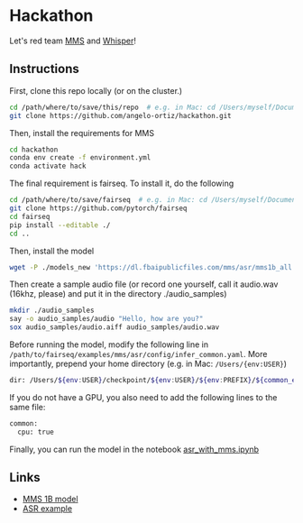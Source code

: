 # Hackathon
Let's red team [MMS](https://github.com/facebookresearch/fairseq/tree/main/examples/mms) and [Whisper](https://github.com/openai/whisper)!

## Instructions
First, clone this repo locally (or on the cluster.)
```bash
cd /path/where/to/save/this/repo  # e.g. in Mac: cd /Users/myself/Documents
git clone https://github.com/angelo-ortiz/hackathon.git
```
Then, install the requirements for MMS
```bash
cd hackathon
conda env create -f environment.yml
conda activate hack
```
The final requirement is fairseq. To install it, do the following
```bash
cd /path/where/to/save/fairseq  # e.g. in Mac: cd /Users/myself/Documents
git clone https://github.com/pytorch/fairseq
cd fairseq
pip install --editable ./
cd ..
```
Then, install the model
```bash
wget -P ./models_new 'https://dl.fbaipublicfiles.com/mms/asr/mms1b_all.pt'
```

Then create a sample audio file (or record one yourself, call it audio.wav (16khz, please) and put it in the directory ./audio_samples)
```bash
mkdir ./audio_samples
say -o audio_samples/audio "Hello, how are you?"
sox audio_samples/audio.aiff audio_samples/audio.wav
```

Before running the model, modify the following line in `/path/to/fairseq/examples/mms/asr/config/infer_common.yaml`.
More importantly, prepend your home directory (e.g. in Mac: `/Users/{env:USER}`)
```bash
dir: /Users/${env:USER}/checkpoint/${env:USER}/${env:PREFIX}/${common_eval.results_path}
```
If you do not have a GPU, you also need to add the following lines to the same file:
```bash
common:
  cpu: true
```

Finally, you can run the model in the notebook [asr_with_mms.ipynb](asr_with_mms.ipynb)


## Links
- [MMS 1B model](https://dl.fbaipublicfiles.com/mms/asr/mms1b_all.pt)
- [ASR example](https://github.com/facebookresearch/fairseq/blob/main/examples/mms/asr/tutorial/MMS_ASR_Inference_Colab.ipynb)
